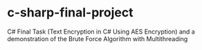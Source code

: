 # c-sharp-final-project
C# Final Task (Text Encryption in C# Using AES Encryption) and a demonstration of the Brute Force Algorithm with Multithreading
